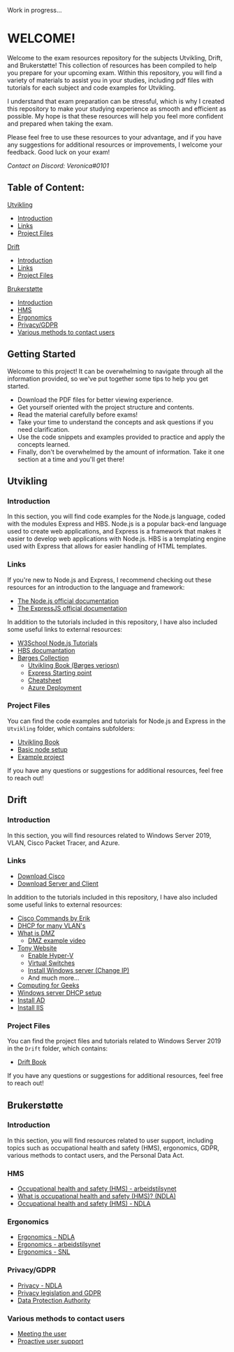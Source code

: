 Work in progress...

# WELCOME!

Welcome to the exam resources repository for the subjects Utvikling, Drift, and Brukerstøtte! This collection of resources has been compiled to help you prepare for your upcoming exam. Within this repository, you will find a variety of materials to assist you in your studies, including pdf files with tutorials for each subject and code examples for Utvikling.

I understand that exam preparation can be stressful, which is why I created this repository to make your studying experience as smooth and efficient as possible. My hope is that these resources will help you feel more confident and prepared when taking the exam.

Please feel free to use these resources to your advantage, and if you have any suggestions for additional resources or improvements, I welcome your feedback. Good luck on your exam!

*Contact on Discord: Veronica#0101*

## Table of Content:
[Utvikling](#utvikling)
  - [Introduction](#introduction)
  - [Links](#links)
  - [Project Files](#project-files)

[Drift](#drift)
  - [Introduction](#introduction-1)
  - [Links](#links-1)
  - [Project Files](#project-files-1)

[Brukerstøtte](#brukerstøtte)
  - [Introduction](#introduction-2)
  - [HMS](#hms)
  - [Ergonomics](#ergonomics)
  - [Privacy/GDPR](#privacygdpr)
  - [Various methods to contact users](#various-methods-to-contact-users)
  
  
## Getting Started

Welcome to this project! It can be overwhelming to navigate through all the information provided, so we've put together some tips to help you get started.

- Download the PDF files for better viewing experience.
- Get yourself oriented with the project structure and contents.
- Read the material carefully before exams!
- Take your time to understand the concepts and ask questions if you need clarification.
- Use the code snippets and examples provided to practice and apply the concepts learned.
- Finally, don't be overwhelmed by the amount of information. Take it one section at a time and you'll get there!

## Utvikling

### Introduction
In this section, you will find code examples for the Node.js language, coded with the modules Express and HBS. Node.js is a popular back-end language used to create web applications, and Express is a framework that makes it easier to develop web applications with Node.js. HBS is a templating engine used with Express that allows for easier handling of HTML templates.

### Links
If you're new to Node.js and Express, I recommend checking out these resources for an introduction to the language and framework:

- [The Node.js official documentation](https://nodejs.org/en/docs/)
- [The ExpressJS official documentation](https://expressjs.com/en/5x/api.html)

In addition to the tutorials included in this repository, I have also included some useful links to external resources:

- [W3School Node.js Tutorials](https://www.w3schools.com/nodejs/default.asp)
- [HBS documantation](https://www.npmjs.com/package/hbs)
- [Børges Collection](https://github.com/boggarp/Utvikling)
  - [Utvikling Book (Børges veriosn)](https://indd.adobe.com/view/38062418-9d87-4b6e-b4fb-c907cd10f942)
  - [Express Starting point](https://github.com/boggarp/Express-Handlebars---Utganspunkt-v2)
  - [Cheatsheet](https://github.com/boggarp/Utvikling#cheatsheet)
  - [Azure Deployment](https://github.com/boggarp/Utvikling/tree/main/Web-Applikasjoner%20-%20Klient%20og%20Server/Leksjon%2014%20-%20Azure%20Deployment)
### Project Files
You can find the code examples and tutorials for Node.js and Express in the `Utvikling` folder, which contains subfolders:
 
- [Utvikling Book](https://github.com/AlmaDurhuus/Code-Examples/blob/master/Utvikling/Utvikling.pdf)
- [Basic node setup](https://github.com/AlmaDurhuus/Code-Examples/tree/master/Utvikling/base%20node%20setup)
- [Example project](https://github.com/AlmaDurhuus/Code-Examples/tree/master/Utvikling/examples)

If you have any questions or suggestions for additional resources, feel free to reach out!

 
 
 
## Drift

### Introduction
In this section, you will find resources related to Windows Server 2019, VLAN, Cisco Packet Tracer, and Azure.

### Links

- [Download Cisco](https://skillsforall.com/resources/lab-downloads?courseLang=en-US)
- [Download Server and Client](https://portal.azure.com/#view/Microsoft_Azure_Education/EducationMenuBlade/~/software)

In addition to the tutorials included in this repository, I have also included some useful links to external resources:

- [Cisco Commands by Erik](https://github.com/Kireobat/ciscoCommands)
- [DHCP for many VLAN's](https://www.youtube.com/watch?v=HmtxH5UlIS8)
- [What is DMZ](https://www.fortinet.com/resources/cyberglossary/what-is-dmz)
  - [DMZ example video](https://www.youtube.com/watch?v=MGNKjdGGRk0)
- [Tony Website](https://2itk.teknoblogg.no/2a/)
  - [Enable Hyper-V](https://www.youtube.com/watch?v=RK8T0KYE-rA)
  - [Virtual Switches](https://www.youtube.com/watch?v=WPYA2pqrwm0)
  - [Install Windows server (Change IP)](https://www.youtube.com/watch?v=CCDr44y0n0Y)
  - And much more...
 - [Computing for Geeks](https://computingforgeeks.com/)
  - [Windows server DHCP setup](https://computingforgeeks.com/how-to-install-and-configure-dhcp-server-on-windows-server/)
  - [Install AD](https://computingforgeeks.com/how-to-install-active-directory-domain-services-in-windows-server/)
  - [Install IIS](https://computingforgeeks.com/install-and-configure-iis-web-server-on-windows-server/)

### Project Files
You can find the project files and tutorials related to Windows Server 2019 in the `Drift` folder, which contains:

- [Drift Book](https://github.com/AlmaDurhuus/Code-Examples/blob/master/Drift/Drift.pdf)

If you have any questions or suggestions for additional resources, feel free to reach out!

 
 
 
 
 
## Brukerstøtte

### Introduction
In this section, you will find resources related to user support, including topics such as occupational health and safety (HMS), ergonomics, GDPR, various methods to contact users, and the Personal Data Act.

### HMS
- [Occupational health and safety (HMS) - arbeidstilsynet](https://www.arbeidstilsynet.no/hms/)
- [What is occupational health and safety (HMS)? (NDLA)](https://ndla.no/subject:1:09410bfa-5b0d-470b-8727-5006e711bc1f/topic:1:3c453fc0-54fc-4ef6-85f9-0ce56214116f/resource:1:142302)
- [Occupational health and safety (HMS) - NDLA](https://ndla.no/subject:f41eadfa-0749-4ab4-bc17-a500adad38b8/topic:7830bf51-e87d-41c5-9b96-34d866e779ad/)

### Ergonomics
- [Ergonomics - NDLA](https://ndla.no/subject:f41eadfa-0749-4ab4-bc17-a500adad38b8/topic:7830bf51-e87d-41c5-9b96-34d866e779ad/resource:2a5181f8-852d-4e61-9522-9ff8c61c46aa)
- [Ergonomics - arbeidstilsynet](https://www.arbeidstilsynet.no/tema/ergonomi/)
- [Ergonomics - SNL](https://sml.snl.no/ergonomi)

### Privacy/GDPR
- [Privacy - NDLA](https://ndla.no/subject:f41eadfa-0749-4ab4-bc17-a500adad38b8/topic:b560d9d8-e4b1-4f28-b171-9febe1b3c42e/)
- [Privacy legislation and GDPR](https://ndla.no/subject:f41eadfa-0749-4ab4-bc17-a500adad38b8/topic:b560d9d8-e4b1-4f28-b171-9febe1b3c42e/resource:1:101585)
- [Data Protection Authority](https://ndla.no/subject:f41eadfa-0749-4ab4-bc17-a500adad38b8/topic:b560d9d8-e4b1-4f28-b171-9febe1b3c42e/resource:1:101591)

### Various methods to contact users
- [Meeting the user](https://ndla.no/subject:f41eadfa-0749-4ab4-bc17-a500adad38b8/topic:9b8a879b-997d-4505-9c66-d46aaf3ed01e/)
- [Proactive user support](https://ndla.no/subject:f41eadfa-0749-4ab4-bc17-a500adad38b8/topic:51e81d2c-5536-4133-85fd-97d810ef0240/resource:55fb3b31-f3d9-40c5-ad19-db5469ff7673)




